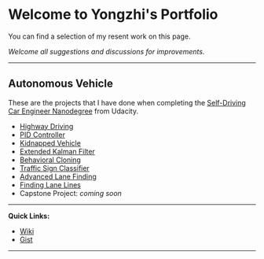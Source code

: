 # Welcome to Yongzhi's Portfolio

You can find a selection of my resent work on this page.

_Welcome all suggestions and discussions for improvements._

---

## Autonomous Vehicle

These are the projects that I have done when completing the [Self-Driving Car Engineer Nanodegree](http://www.udacity.com/drive) from Udacity.

- [Highway Driving](./udacity/HighwayDriving.md)
- [PID Controller](./udacity/PidController.md)
- [Kidnapped Vehicle](./udacity/KidnappedVehicle.md)
- [Extended Kalman Filter](./udacity/ExtendedKalmanFilter.md)
- [Behavioral Cloning](./udacity/BehavioralCloning.md)
- [Traffic Sign Classifier](./udacity/TrafficSignClassifier.md)
- [Advanced Lane Finding](./udacity/AdvancedLaneFinding.md)
- [Finding Lane Lines](./udacity/FindingLaneLines.md)
- Capstone Project: _coming soon_

---

**Quick Links:**

- [Wiki](./wiki.md)
- [Gist](./gist.md)

---
